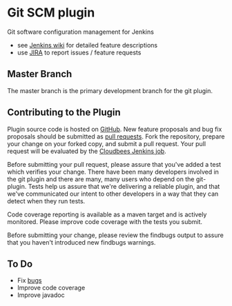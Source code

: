 # Git SCM plugin

Git software configuration management for Jenkins

* see [Jenkins wiki](https://wiki.jenkins-ci.org/display/JENKINS/Git+Plugin) for detailed feature descriptions
* use [JIRA](https://issues.jenkins-ci.org) to report issues / feature requests

## Master Branch

The master branch is the primary development branch for the git plugin.

## Contributing to the Plugin

Plugin source code is hosted on [GitHub](https://github.com/jenkinsci/git-plugin).
New feature proposals and bug fix proposals should be submitted as
[pull requests](https://help.github.com/articles/creating-a-pull-request).
Fork the repository, prepare your change on your forked
copy, and submit a pull request.  Your pull request will be evaluated
by the [Cloudbees Jenkins job](https://ci.jenkins.io/job/Plugins/job/git-plugin/).

Before submitting your pull request, please assure that you've added
a test which verifies your change.  There have been many developers
involved in the git plugin and there are many, many users who depend on
the git-plugin.  Tests help us assure that we're delivering a reliable
plugin, and that we've communicated our intent to other developers in
a way that they can detect when they run tests.

Code coverage reporting is available as a maven target and is actively
monitored.  Please improve code coverage with the tests you submit.

Before submitting your change, please review the findbugs output to
assure that you haven't introduced new findbugs warnings.

## To Do

* Fix [bugs](https://issues.jenkins-ci.org/secure/IssueNavigator.jspa?mode=hide&reset=true&jqlQuery=project+%3D+JENKINS+AND+status+in+%28Open%2C+"In+Progress"%2C+Reopened%29+AND+component+%3D+git-plugin)
* Improve code coverage
* Improve javadoc

